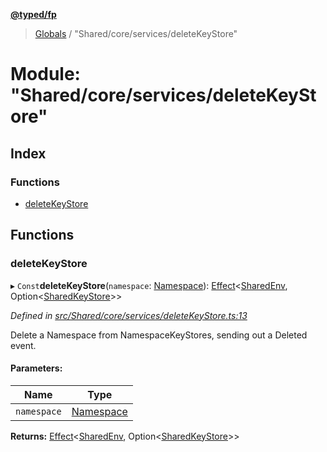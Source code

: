 **[@typed/fp](../README.md)**

> [Globals](../globals.md) / "Shared/core/services/deleteKeyStore"

# Module: "Shared/core/services/deleteKeyStore"

## Index

### Functions

* [deleteKeyStore](_shared_core_services_deletekeystore_.md#deletekeystore)

## Functions

### deleteKeyStore

▸ `Const`**deleteKeyStore**(`namespace`: [Namespace](_shared_core_model_namespace_.namespace.md)): [Effect](_effect_effect_.effect.md)\<[SharedEnv](../interfaces/_shared_core_services_sharedenv_.sharedenv.md), Option\<[SharedKeyStore](../interfaces/_shared_core_model_sharedkeystore_.sharedkeystore.md)>>

*Defined in [src/Shared/core/services/deleteKeyStore.ts:13](https://github.com/TylorS/typed-fp/blob/f129829/src/Shared/core/services/deleteKeyStore.ts#L13)*

Delete a Namespace from NamespaceKeyStores, sending out a Deleted
event.

#### Parameters:

Name | Type |
------ | ------ |
`namespace` | [Namespace](_shared_core_model_namespace_.namespace.md) |

**Returns:** [Effect](_effect_effect_.effect.md)\<[SharedEnv](../interfaces/_shared_core_services_sharedenv_.sharedenv.md), Option\<[SharedKeyStore](../interfaces/_shared_core_model_sharedkeystore_.sharedkeystore.md)>>
